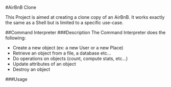 #AirBnB Clone

This Project is aimed at creating a clone copy of an AirBnB. It works exactly the same as a Shell but is limited to a specific use-case.

##Command Interpreter
###Description
The Command Interpreter does the following:

- Create a new object (ex: a new User or a new Place)
- Retrieve an object from a file, a database etc…
- Do operations on objects (count, compute stats, etc…)
- Update attributes of an object
- Destroy an object

###Usage
